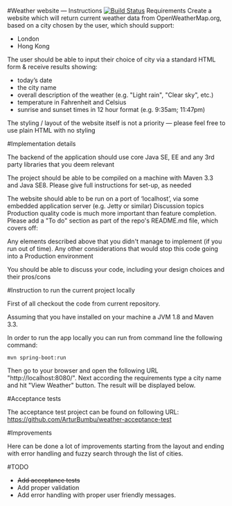 #Weather website — Instructions
[![Build Status](https://travis-ci.org/ArturBumbu/weather-site.svg?branch=master)](https://travis-ci.org/ArturBumbu/weather-site)
Requirements
Create a website which will return current weather data from OpenWeatherMap.org, based on a city chosen by the user, which should support:

* London
* Hong Kong

The user should be able to input their choice of city via a standard HTML form & receive results showing:

* today’s date
* the city name
* overall description of the weather (e.g. "Light rain", "Clear sky", etc.)<br/>
* temperature in Fahrenheit and Celsius
* sunrise and sunset times in 12 hour format (e.g. 9:35am; 11:47pm)

The styling / layout of the website itself is not a priority — please feel free to use plain HTML with no styling

#Implementation details

The backend of the application should use core Java SE, EE and any 3rd party libraries that you deem relevant

The project should be able to be compiled on a machine with Maven 3.3 and Java SE8. Please give full instructions for set-up, as needed

The website should able to be run on a port of ‘localhost’, via some embedded application server (e.g. Jetty or similar)
Discussion topics
Production quality code is much more important than feature completion. Please add a "To do" section as part of the repo's README.md file, which covers off:

Any elements described above that you didn't manage to implement (if you run out of time).
Any other considerations that would stop this code going into a Production environment

You should be able to discuss your code, including your design choices and their pros/cons

#Instruction to run the current project locally

First of all checkout the code from current repository.

Assuming that you have installed on your machine a JVM 1.8 and Maven 3.3.

In order to run the app locally you can run from command line the following command:
 ```
 mvn spring-boot:run
 ```

 Then go to your browser and open the following URL "http://localhost:8080/". Next according the requirements type a city name and hit "View Weather" button. The result will be displayed below.

#Acceptance tests

The acceptance test project can be found on following URL: https://github.com/ArturBumbu/weather-acceptance-test

#Improvements

Here can be done a lot of improvements starting from the layout and ending with error handling and fuzzy search through the list of cities.

#TODO

* <s>Add acceptance tests </s>
* Add proper validation<br/>
* Add error handling with proper user friendly messages.